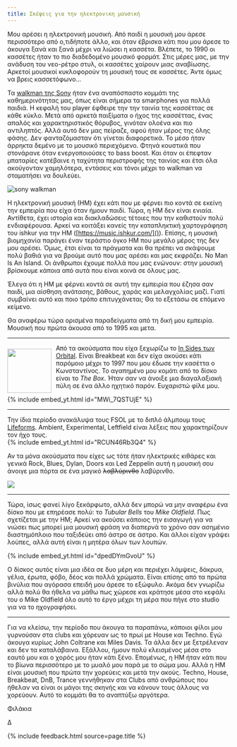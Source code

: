 ```yaml
--- 
title: Σκέψεις για την ηλεκτρονικη μουσική 
---
```


Μου αρέσει η ηλεκτρονική μουσική. Από παιδί η μουσική μου
άρεσε περισσότερο από ο,τιδήποτε άλλο, και όταν έβρισκα κάτι που μου άρεσε το
άκουγα ξανά και ξανά μέχρι να λιώσει η κασσέτα. Βλέπετε, το 1990 οι κασσέτες
ήταν το πιο διαδεδομένο μουσικό φορμάτ. Στις μέρες μας, με την ανάδυση του νεο-ρέτρο στυλ,
οι κασσέτες χαίρουν μιας αναβίωσης. Αρκετοί μουσικοί κυκλοφορούν τη μουσική τους σε κασσέτες.
Άντε όμως να βρεις κασσετόφωνο...

<!--more-->

Τα [walkman της Sony](https://en.wikipedia.org/wiki/Walkman) ήταν ένα αναπόσπαστο κομμάτι της καθημερινότητας μας, όπως είναι σήμερα τα smarphones για πολλά παιδιά. Η κεφαλή του player έφθειρε την
την ταινία της κασσέττας σε κάθε κύκλο. Μετά από αρκετά παιξίματα ο ήχος της
κασσέττας, ένας απαλός και χαρακτηριστικός θόρυβος, γινόταν ολοένα και πιο αντιληπτός. Αλλά αυτό
δεν μας πείραζε, αφού ήταν μέρος της όλης φάσης. Δεν φανταζόμασταν ότι γίνεται
διαφορετικά. Το μέσο ήταν άρρηκτα δεμένο με το μουσικό περιεχόμενο. Φτηνά κουστικά που στονάρανε όταν ενεργοποιούσες το bass boost. Και όταν οι
έπεφταν μπαταρίες κατέβαινε η ταχύτητα περιστροφής της ταινίας και έτσι όλα
ακούγονταν χαμηλότερα, εντάσεις και τόνοι μέχρι το walkman να σταματήσει να δουλεύει.

![sony walkman](/assets/img/web/sony_wm_fx421_walkman-1387018.jpg!d.jpg)

Η ηλεκτρονική μουσική (ΗΜ) έχει κάτι που με φέρνει πιο κοντά σε εκείνη την
εμπειρία που είχα όταν ήμουν παιδί. Τώρα, η ΗΜ δεν είναι ενιαία. Αντίθετα, έχει
ιστορία και διακλαδώσεις τέτοιες που την καθιστούν πολύ ενδιαφέρουσα.
Αρκεί να κοιτάξει κανείς την καταπληκτική χαρτογράφηση του ishkur
για την ΗΜ ([https://music.ishkur.com/]()). Επίσης, η μουσική βιομηχανία παράγει έναν
τεράστιο όγκο ΗΜ που μεγάλο μέρος της δεν μου αρέσει. Όμως, έτσι είναι τα
πράγματα και θα πρέπει να σκάψουμε πολύ βαθιά για να βρούμε αυτό που μας αρέσει
και μας εκφράζει. No Man Is An Island. Οι άνθρωποι έχουμε πολλά που μας
ενώνουν: στην μουσική βρίσκουμε κάποια από αυτά που είναι κοινά σε όλους μας.

Έλεγα ότι η ΗΜ με φέρνει κοντά σε αυτή την εμπειρία που έζησα σαν παιδί, μια
αίσθηση ανάτασης, βάθους, χαράς και μελαγχολίας μαζί.  Γιατί συμβαίνει αυτό και
ποιο τρόπο επιτυγχάνεται; Θα το εξετάσω σε επόμενο κείμενο.

Θα αναφέρω τώρα ορισμένα παραδείγματα από τη δική μου εμπειρία. Μουσική που πρώτα άκουσα από το 1995 και μετα.

<hr/>

<img
src="https://img.discogs.com/beGgqp5FYD_f_sTINsfLxEtG6kU=/fit-in/300x300/filters:strip_icc():format(jpeg):mode_rgb():quality(40)/discogs-images/R-130793-1366915772-8056.jpeg.jpg"
style="float: left; margin: 10px 10px 0 0; width: 100px" />


Από τα ακούσματα που είχα ξεχωρίζω το [In Sides των
Orbital](//www.discogs.com/Orbital-In-Sides/master/23336). Είναι Breakbeat και
δεν είχα ακούσει κάτι παρόμοιο μέχρι το 1997 που μου έδωσε την κασέττα ο
Κωνσταντίνος. Το αγαπημένο μου κομάτι από το δίσκο είναι το *The Box*. Ήταν σαν
να άνοιξε μια διαγαλαξιακή πύλη σε ένα άλλο ηχητικό παρόν. Ευχαριστώ φίλε μου.

{% include embed_yt.html id="MWi_7QSTUjE" %}

<hr/>

Την ίδια περίοδο ανακάλυψα τους FSOL με το διπλό άλμπουμ τους [Lifeforms](https://www.discogs.com/The-Future-Sound-Of-London-Lifeforms/master/6526). Ambient, Experimental, Leftfield είναι λέξεις που χαρακτηρίζουν τον ήχο τους.
<br/>
{% include embed_yt.html id="RCUN46Rb3Q4" %}

Αν τα μόνα ακούσματα που είχες ως τότε ήταν ηλεκτρικές κιθάρες και γενικά Rock, Blues, Dylan, Doors και Led Zeppelin αυτή η μουσική σου άνοιγε μια πόρτα σε ένα μαγικό <del>λαβλύρινθο</del> λαβύρινθο.

<img src="/assets/img/MPW-39960-270x400.jpg" style="margin: 0 auto" />

<hr/>

Τώρα, ίσως φανεί λίγο ξεκάρφωτο, αλλά  δεν μπορώ να μην αναφέρω ένα δίσκο που με επηρέασε πολύ: το *Tubular Bells* του *Mike Oldfield*. Πως σχετίζεται με την ΗΜ; Αρκεί να ακούσει κάποιος την εισαγωγή για να νιώσει πως μπορεί μια μουσική φράση να διαπερνά το χρόνο σαν ασημένιο διαστημόπλοιο που ταξιδεύει από άστρο σε άστρο. Και άλλοι είχαν γράψει λούπες, αλλά αυτή είναι η μητέρα όλων των λουπών. 

{% include embed_yt.html id="dpedDYmGvoU" %}

Ο δίσκος αυτός είναι μια ιδέα σε δυο μέρη και περιέχει λάμψεις, δάκρυα, γέλια, έρωτα, φόβο, δέος και πολλά χρώματα. Είναι επίσης από τα πρώτα βινύλια που αγόρασα επειδή μου άρεσε το εξώφυλο. 
Ακόμα δεν γνωρίζω αλλά πολύ θα ήθελα να μάθω πως χώρεσε και κράτησε μέσα στο κεφάλι του ο Mike Oldfield όλο αυτό το έργο μέχρι τη μέρα που πήγε στο studio για να το ηχογραφήσει.

<hr/>

Για να κλείσω, την περίοδο που άκουγα τα παραπάνω, κάποιοι φίλοι μου γυρνούσαν στα clubs και χόρευαν ως το πρωί με House και Techno. Εγώ άκουγα κυρίως John Coltrane και Miles Davis. Τα άλλα δεν με ξετρέλεναν και δεν τα καταλάβαινα. Εξάλλου, ήμουν πολύ κλεισμένος μέσα στο εαυτό μου και ο χορός μου ήταν κάτι ξένο. Επομένως, η ΗΜ ήταν κάτι που το βίωνα περισσότερο με το μυαλό μου παρά με το σώμα μου. Αλλά η ΗΜ είναι μουσική που πρώτα την χορεύεις και μετά την ακούς. Techno, House, Breakbeat, DnB, Trance γεννήθηκαν στα Clubs από ανθρώπους που ήθελαν να είναι οι μάγοι της σκηνής και να κάνουν τους άλλους να χορεύουν. Αυτό το κομμάτι θα το αναπτύξω αργότερα.

Φιλάκια

Δ


{% include feedback.html source=page.title %}
